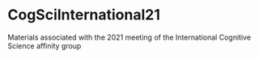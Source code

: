 # CogSciInternational21
Materials associated with the 2021 meeting of the International Cognitive Science affinity group
